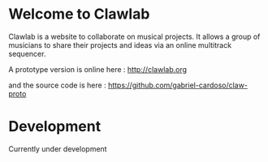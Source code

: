 # Welcome to Clawlab

Clawlab is a website to collaborate on musical projects. It allows a group of 
musicians to share their projects and ideas via an online multitrack sequencer.

A prototype version is online here : http://clawlab.org

and the source code is here : https://github.com/gabriel-cardoso/claw-proto

# Development
Currently under development